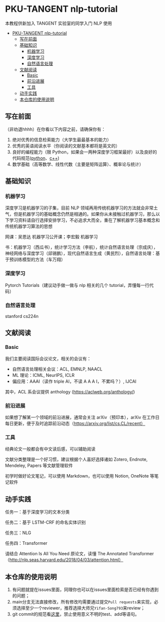 # PKU-TANGENT nlp-tutorial

本教程供新加入 TANGENT 实验室的同学入门 NLP 使用

- [PKU-TANGENT nlp-tutorial](#pku-tangent-nlp-tutorial)
  - [写在前面](#写在前面)
  - [基础知识](#基础知识)
    - [机器学习](#机器学习)
    - [深度学习](#深度学习)
    - [自然语言处理](#自然语言处理)
  - [文献阅读](#文献阅读)
    - [Basic](#basic)
    - [前沿进展](#前沿进展)
    - [工具](#工具)
  - [动手实践](#动手实践)
  - [本仓库的使用说明](#本仓库的使用说明)

## 写在前面

（非劝退hhhh）在你看以下内容之前，请确保你有：

1. 绝对优秀的信息检索能力（大学生最最基本的能力）
2. 优秀的英语阅读水平（你阅读的文献基本都将是英文的）
3. 良好的编程能力（限 Python，如果会一两种深度学习框架最好）以及良好的代码规范([python](https://zh-google-styleguide.readthedocs.io/en/latest/google-python-styleguide/python_style_rules/)、[c++](https://zh-google-styleguide.readthedocs.io/en/latest/google-cpp-styleguide/contents/))
4. 数学基础（高等数学、线性代数（主要是矩阵运算）、概率论与统计）



## 基础知识

### 机器学习

深度学习是机器学习的子集，目前 NLP 领域再用传统机器学习的方法就会非常土气，但是机器学习的基础概念仍然是相通的。如果你从未接触过机器学习，那么以下学习资料请自行选择安排学习，不必追求大而全，重在了解机器学习基本概念和传统机器学习算法的思想

网课：吴恩达 机器学习公开课；李宏毅 机器学习

书：机器学习（西瓜书），统计学习方法（李航），统计自然语言处理（宗成庆），神经网络与深度学习（邱锡鹏），现代自然语言生成（黄民烈），自然语言处理：基于预训练模型的方法（车万翔）

### 深度学习



Pytorch Tutorials（建议动手做一做与 nlp 相关的几个 tutorial，弄懂每一行代码）

### 自然语言处理

stanford cs224n



## 文献阅读

### Basic

我们主要阅读国际会议论文，相关的会议有：

- 自然语言处理相关会议：ACL, EMNLP, NAACL
- ML 理论：ICML, NeurIPS, ICLR
- 偏应用：AAAI（读作 triple AI，不读 A A A I，不累吗？）, IJCAI

其中，ACL 系会议提供 anthology (https://aclweb.org/anthology/)

### 前沿进展

如果想了解某一个领域的前沿进展，通常会关注 arXiv（预印本），arXiv 在工作日每日更新，便于及时追踪前沿动态（https://arxiv.org/list/cs.CL/recent）

### 工具

经典论文一般都会有中文读后感，可以辅助阅读

文献分类整理是一个好习惯，建议根据个人喜好选择诸如 Zotero, Endnote, Mendeley, Papers 等文献管理软件

初学时做好论文笔记，可以使用 Markdown，也可以使用 Notion, OneNote 等笔记软件





## 动手实践

任务一：基于深度学习的文本分类



任务二：基于 LSTM-CRF 的命名实体识别



任务三：NLG



任务四：Transformer

请结合 Attention Is All You Need 原论文，读懂 The Annotated Transformer（http://nlp.seas.harvard.edu/2018/04/03/attention.html）



## 本仓库的使用说明

1. 有问题就提在issues里面，同理你也可以在issues里面检索是否已经有你遇到的问题；
2. main分支无法直接修改，所有修改均需要通过提交`Pull requests`来实现，必须选择至少一个reviewer，推荐选择大师兄`Yifan-Song793`来review；
3. git commit的规范看[这里](https://juejin.cn/post/6844903793033756680)，禁止使用意义不明的test、add等语句。